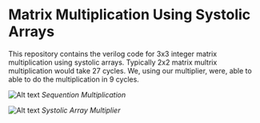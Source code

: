 # Matrix Multiplication Using Systolic Arrays

This repository contains the verilog code for 3x3 integer matrix multiplication using systolic arrays. Typically 2x2 matrix multrix multiplication would take 27 cycles. We, using our multiplier, were, able to able to do the multiplication in 9 cycles.

![Alt text](https://github.com/nisarg-ujjainkar/matrix-multiplication-using-systolic-arrays/blob/master/Screenshot%20(8).png?raw=true "Sequention Multiplication")
*Sequention Multiplication*

![Alt text](https://github.com/nisarg-ujjainkar/matrix-multiplication-using-systolic-arrays/blob/master/Screenshot%20(11).png?raw=true "Systolic Array Multiplier")
*Systolic Array Multiplier*
